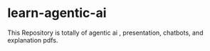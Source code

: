 # learn-agentic-ai
This Repository is totally of agentic ai , presentation, chatbots, and explanation pdfs.
